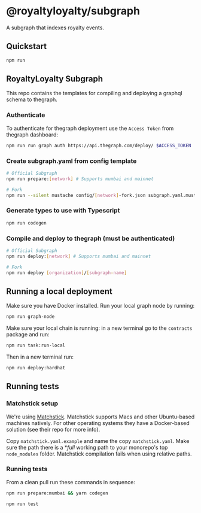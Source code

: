 # @royaltyloyalty/subgraph

A subgraph that indexes royalty events.

## Quickstart

```sh
npm run
```

## RoyaltyLoyalty Subgraph

This repo contains the templates for compiling and deploying a graphql schema to thegraph.

### Authenticate

To authenticate for thegraph deployment use the `Access Token` from thegraph dashboard:

```sh
npm run run graph auth https://api.thegraph.com/deploy/ $ACCESS_TOKEN
```

### Create subgraph.yaml from config template

```sh
# Official Subgraph
npm run prepare:[network] # Supports mumbai and mainnet

# Fork
npm run --silent mustache config/[network]-fork.json subgraph.yaml.mustache > subgraph.yaml
```

### Generate types to use with Typescript

```sh
npm run codegen
```

### Compile and deploy to thegraph (must be authenticated)

```sh
# Official Subgraph
npm run deploy:[network] # Supports mumbai and mainnet

# Fork
npm run deploy [organization]/[subgraph-name]
```

## Running a local deployment

Make sure you have Docker installed.
Run your local graph node by running:

```sh
npm run graph-node
```

Make sure your local chain is running: in a new terminal go to the `contracts` package and run:

```sh
npm run task:run-local
```

Then in a new terminal run:

```sh
npm run deploy:hardhat
```

## Running tests

### Matchstick setup

We're using [Matchstick](https://github.com/LimeChain/matchstick). Matchstick supports Macs and other Ubuntu-based machines natively. For other operating systems they have a Docker-based solution (see their repo for more info).

Copy `matchstick.yaml.example` and name the copy `matchstick.yaml`. Make sure the path there is a \*_full_ working path to your monorepo's top `node_modules` folder. Matchstick compilation fails when using relative paths.

### Running tests

From a clean pull run these commands in sequence:

```sh
npm run prepare:mumbai && yarn codegen

npm run test
```
